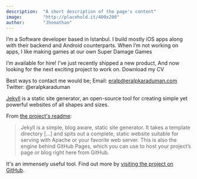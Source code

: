 ```yaml
---
description:  "A short description of the page's content"
image:        "http://placehold.it/400x200"
author:       "Jhonathan"
---
```

I’m a Software developer based in Istanbul.
I build mostly iOS apps along with their backend and Android counterparts.
When I’m not working on apps, I like making games at our own Super Damage Games

I’m available for hire!
I’ve just recently shipped a new product,
And now looking for the next exciting project to work on.
Download my CV

Best ways to contact me would be;
Email: eralp@eralpkaraduman.com
Twitter: @eralpkaraduman

<p class="lead"> <a href="http://jekyllrb.com">Jekyll</a> is a static site generator, an open-source tool for creating simple yet powerful websites of all shapes and sizes.</p>

From [the project's readme](https://github.com/jekyll/jekyll/blob/master/README.markdown):

> Jekyll is a simple, blog aware, static site generator. It takes a template directory [...] and spits out a complete, static website suitable for serving with Apache or your favorite web server. This is also the engine behind GitHub Pages, which you can use to host your project’s page or blog right here from GitHub.

It's an immensely useful tool. Find out more by [visiting the project on GitHub](https://github.com/jekyll/jekyll).